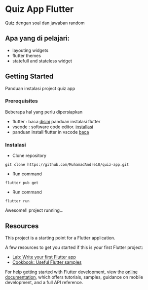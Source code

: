 # Quiz App Flutter

Quiz dengan soal dan jawaban random

## Apa yang di pelajari:
- layouting widgets
- flutter themes 
- statefull and stateless widget

## Getting Started

Panduan instalasi project quiz app

### Prerequisites
Beberapa hal yang perlu dipersiapkan
- flutter : baca [disini](https://docs.flutter.dev/get-started/install) panduan instalasi flutter
- vscode : software code editor. [installasi](https://code.visualstudio.com/)
- panduan install flutter in vscode [baca](CjwKCAiA1MCrBhAoEiwAC2d64Xmu2PkjiMkH9gyfkdD0vznBQpkzfIvVwjNJI09oSnEPVk1j4b9u_xoCgWQQAvD_BwE)

### Instalasi

- Clone repository
```
git clone https://github.com/MuhamadAndre10/quiz-app.git
```
- Run command
```
flutter pub get
```
- Run command
```
flutter run
``` 

Awesome!! project running...

## Resources

This project is a starting point for a Flutter application.

A few resources to get you started if this is your first Flutter project:

- [Lab: Write your first Flutter app](https://docs.flutter.dev/get-started/codelab)
- [Cookbook: Useful Flutter samples](https://docs.flutter.dev/cookbook)

For help getting started with Flutter development, view the
[online documentation](https://docs.flutter.dev/), which offers tutorials,
samples, guidance on mobile development, and a full API reference.
